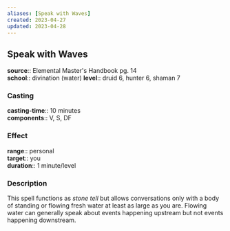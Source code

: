 ```yaml
---
aliases: [Speak with Waves]
created: 2023-04-27
updated: 2023-04-28
---
```


## Speak with Waves

**source**:: Elemental Master's Handbook pg. 14  
**school**:: divination (water)
**level**:: druid 6, hunter 6, shaman 7

### Casting

**casting-time**:: 10 minutes  
**components**:: V, S, DF

### Effect

**range**:: personal  
**target**:: you  
**duration**:: 1 minute/level

### Description

This spell functions as *stone tell* but allows conversations only with a body of standing or flowing fresh water at least as large as you are. Flowing water can generally speak about events happening upstream but not events happening downstream.
